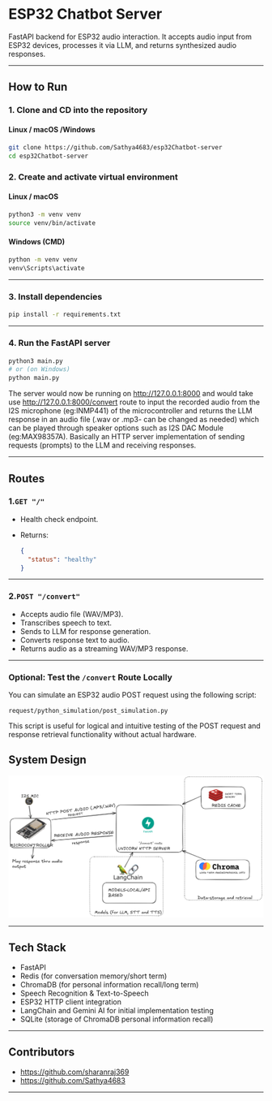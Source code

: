 
#  ESP32 Chatbot Server

FastAPI backend for ESP32 audio interaction. It accepts audio input from ESP32 devices, processes it via LLM, and returns synthesized audio responses.

---

##  How to Run
### 1. Clone and CD into the repository

####  Linux / macOS /Windows
```bash
git clone https://github.com/Sathya4683/esp32Chatbot-server
cd esp32Chatbot-server
````


### 2. Create and activate virtual environment

####  Linux / macOS
```bash
python3 -m venv venv
source venv/bin/activate
````

####  Windows (CMD)

```cmd
python -m venv venv
venv\Scripts\activate
```

---

### 3. Install dependencies

```bash
pip install -r requirements.txt
```

---

### 4. Run the FastAPI server

```bash
python3 main.py
# or (on Windows)
python main.py
```
The server would now be running on http://127.0.0.1:8000 and would take use http://127.0.0.1:8000/convert route to input the recorded audio from the I2S microphone (eg:INMP441) of the microcontroller and returns the LLM response in an audio file (.wav or .mp3- can be changed as needed) which can be played through speaker options such as I2S DAC Module (eg:MAX98357A).
Basically an HTTP server implementation of sending requests (prompts) to the LLM and receiving responses.

---

##  Routes

### 1.`GET "/"`

* Health check endpoint.
* Returns:

  ```json
  {
    "status": "healthy"
  }
  ```

---

### 2.`POST "/convert"`

* Accepts audio file (WAV/MP3).
* Transcribes speech to text.
* Sends to LLM for response generation.
* Converts response text to audio.
* Returns audio as a streaming WAV/MP3 response.

---
###  Optional: Test the `/convert` Route Locally

You can simulate an ESP32 audio POST request using the following script:

```
request/python_simulation/post_simulation.py
```

This script is useful for logical and intuitive testing of the POST request and response retrieval functionality without actual hardware.

##  System Design

![System Design](assets/systemdesign.png)


---
##  Tech Stack

* FastAPI
* Redis (for conversation memory/short term)
* ChromaDB (for personal information recall/long term)
* Speech Recognition & Text-to-Speech
* ESP32 HTTP client integration
* LangChain and Gemini AI for initial implementation testing
* SQLite (storage of ChromaDB personal information recall)
---
## Contributors
* https://github.com/sharanraj369
* https://github.com/Sathya4683
  

  

---



